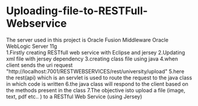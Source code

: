 ﻿# Uploading-file-to-RESTFull-Webservice
The server used in this project is Oracle Fusion Middleware 
Oracle WebLogic Server 11g  
1.Firstly creating RESTfull web service with Eclipse and jersey
2.Updating xml file with jersey dependency
3.creating class file using java
4.when client sends the uri request "http://localhost:7001/RESTWEBSERVICES/rest/university/upload" 
5.here the rest(api) which is an servlet is used to route the request to the java class in which code is written 
6.the java class  will respond to the client based on the methods present in the class
7.The objective isto upload a file (image, text, pdf etc.. ) to a RESTful Web Service (using Jersey)

